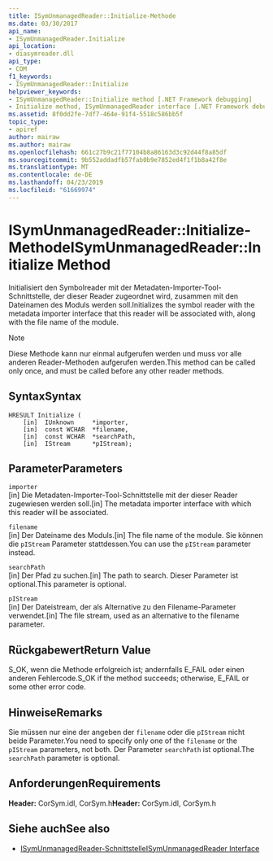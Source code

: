 ```yaml
---
title: ISymUnmanagedReader::Initialize-Methode
ms.date: 03/30/2017
api_name:
- ISymUnmanagedReader.Initialize
api_location:
- diasymreader.dll
api_type:
- COM
f1_keywords:
- ISymUnmanagedReader::Initialize
helpviewer_keywords:
- ISymUnmanagedReader::Initialize method [.NET Framework debugging]
- Initialize method, ISymUnmanagedReader interface [.NET Framework debugging]
ms.assetid: 8f0dd2fe-7df7-464e-91f4-5518c586bb5f
topic_type:
- apiref
author: mairaw
ms.author: mairaw
ms.openlocfilehash: 661c27b9c21f77104b8a86163d3c92d44f8a85df
ms.sourcegitcommit: 9b552addadfb57fab0b9e7852ed4f1f1b8a42f8e
ms.translationtype: MT
ms.contentlocale: de-DE
ms.lasthandoff: 04/23/2019
ms.locfileid: "61669974"
---
```

# <a name="isymunmanagedreaderinitialize-method"></a><span data-ttu-id="03ba8-102">ISymUnmanagedReader::Initialize-Methode</span><span class="sxs-lookup"><span data-stu-id="03ba8-102">ISymUnmanagedReader::Initialize Method</span></span>
<span data-ttu-id="03ba8-103">Initialisiert den Symbolreader mit der Metadaten-Importer-Tool-Schnittstelle, der dieser Reader zugeordnet wird, zusammen mit den Dateinamen des Moduls werden soll.</span><span class="sxs-lookup"><span data-stu-id="03ba8-103">Initializes the symbol reader with the metadata importer interface that this reader will be associated with, along with the file name of the module.</span></span>  
  
> [!NOTE]
>  <span data-ttu-id="03ba8-104">Diese Methode kann nur einmal aufgerufen werden und muss vor alle anderen Reader-Methoden aufgerufen werden.</span><span class="sxs-lookup"><span data-stu-id="03ba8-104">This method can be called only once, and must be called before any other reader methods.</span></span>  
  
## <a name="syntax"></a><span data-ttu-id="03ba8-105">Syntax</span><span class="sxs-lookup"><span data-stu-id="03ba8-105">Syntax</span></span>  
  
```  
HRESULT Initialize (  
    [in]  IUnknown     *importer,  
    [in]  const WCHAR  *filename,  
    [in]  const WCHAR  *searchPath,  
    [in]  IStream      *pIStream);  
```  
  
## <a name="parameters"></a><span data-ttu-id="03ba8-106">Parameter</span><span class="sxs-lookup"><span data-stu-id="03ba8-106">Parameters</span></span>  
 `importer`  
 <span data-ttu-id="03ba8-107">[in] Die Metadaten-Importer-Tool-Schnittstelle mit der dieser Reader zugewiesen werden soll.</span><span class="sxs-lookup"><span data-stu-id="03ba8-107">[in] The metadata importer interface with which this reader will be associated.</span></span>  
  
 `filename`  
 <span data-ttu-id="03ba8-108">[in] Der Dateiname des Moduls.</span><span class="sxs-lookup"><span data-stu-id="03ba8-108">[in] The file name of the module.</span></span> <span data-ttu-id="03ba8-109">Sie können die `pIStream` Parameter stattdessen.</span><span class="sxs-lookup"><span data-stu-id="03ba8-109">You can use the `pIStream` parameter instead.</span></span>  
  
 `searchPath`  
 <span data-ttu-id="03ba8-110">[in] Der Pfad zu suchen.</span><span class="sxs-lookup"><span data-stu-id="03ba8-110">[in] The path to search.</span></span> <span data-ttu-id="03ba8-111">Dieser Parameter ist optional.</span><span class="sxs-lookup"><span data-stu-id="03ba8-111">This parameter is optional.</span></span>  
  
 `pIStream`  
 <span data-ttu-id="03ba8-112">[in] Der Dateistream, der als Alternative zu den Filename-Parameter verwendet.</span><span class="sxs-lookup"><span data-stu-id="03ba8-112">[in] The file stream, used as an alternative to the filename parameter.</span></span>  
  
## <a name="return-value"></a><span data-ttu-id="03ba8-113">Rückgabewert</span><span class="sxs-lookup"><span data-stu-id="03ba8-113">Return Value</span></span>  
 <span data-ttu-id="03ba8-114">S_OK, wenn die Methode erfolgreich ist; andernfalls E_FAIL oder einen anderen Fehlercode.</span><span class="sxs-lookup"><span data-stu-id="03ba8-114">S_OK if the method succeeds; otherwise, E_FAIL or some other error code.</span></span>  
  
## <a name="remarks"></a><span data-ttu-id="03ba8-115">Hinweise</span><span class="sxs-lookup"><span data-stu-id="03ba8-115">Remarks</span></span>  
 <span data-ttu-id="03ba8-116">Sie müssen nur eine der angeben der `filename` oder die `pIStream` nicht beide Parameter.</span><span class="sxs-lookup"><span data-stu-id="03ba8-116">You need to specify only one of the `filename` or the `pIStream` parameters, not both.</span></span> <span data-ttu-id="03ba8-117">Der Parameter `searchPath` ist optional.</span><span class="sxs-lookup"><span data-stu-id="03ba8-117">The `searchPath` parameter is optional.</span></span>  
  
## <a name="requirements"></a><span data-ttu-id="03ba8-118">Anforderungen</span><span class="sxs-lookup"><span data-stu-id="03ba8-118">Requirements</span></span>  
 <span data-ttu-id="03ba8-119">**Header:** CorSym.idl, CorSym.h</span><span class="sxs-lookup"><span data-stu-id="03ba8-119">**Header:** CorSym.idl, CorSym.h</span></span>  
  
## <a name="see-also"></a><span data-ttu-id="03ba8-120">Siehe auch</span><span class="sxs-lookup"><span data-stu-id="03ba8-120">See also</span></span>

- [<span data-ttu-id="03ba8-121">ISymUnmanagedReader-Schnittstelle</span><span class="sxs-lookup"><span data-stu-id="03ba8-121">ISymUnmanagedReader Interface</span></span>](../../../../docs/framework/unmanaged-api/diagnostics/isymunmanagedreader-interface.md)
